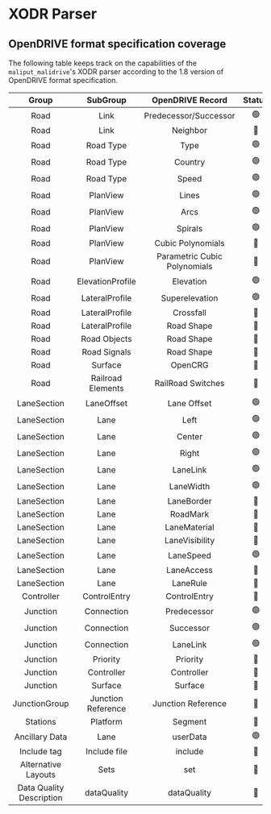 # XODR Parser

## OpenDRIVE format specification coverage

The following table keeps track on the capabilities of the `maliput_malidrive`'s XODR parser according to the 1.8 version of OpenDRIVE format specification.

Group | SubGroup | OpenDRIVE Record | Status
:-:|:-:|:-:|:-:
Road | Link | Predecessor/Successor | :green_circle:
Road | Link | Neighbor | :red_circle:
Road | Road Type | Type | :green_circle:
Road | Road Type | Country | :green_circle:
Road | Road Type | Speed | :green_circle:
Road | PlanView | Lines | :green_circle:
Road | PlanView | Arcs | :green_circle:
Road | PlanView | Spirals | :green_circle:
Road | PlanView | Cubic Polynomials | :red_circle:
Road | PlanView | Parametric Cubic Polynomials | :red_circle:
Road | ElevationProfile | Elevation | :green_circle:
Road | LateralProfile | Superelevation | :green_circle:
Road | LateralProfile | Crossfall | :red_circle:
Road | LateralProfile | Road Shape | :red_circle:
Road | Road Objects | Road Shape | :red_circle:
Road | Road Signals | Road Shape | :red_circle:
Road | Surface | OpenCRG | :red_circle:
Road | Railroad Elements | RailRoad Switches | :red_circle:
LaneSection | LaneOffset | Lane Offset | :green_circle:
LaneSection | Lane | Left | :green_circle:
LaneSection | Lane | Center | :green_circle:
LaneSection | Lane | Right | :green_circle:
LaneSection | Lane | LaneLink | :green_circle:
LaneSection | Lane | LaneWidth | :green_circle:
LaneSection | Lane | LaneBorder | :red_circle:
LaneSection | Lane | RoadMark | :red_circle:
LaneSection | Lane | LaneMaterial | :red_circle:
LaneSection | Lane | LaneVisibility | :red_circle:
LaneSection | Lane | LaneSpeed | :green_circle:
LaneSection | Lane | LaneAccess | :red_circle:
LaneSection | Lane | LaneRule | :red_circle:
Controller | ControlEntry | ControlEntry | :red_circle:
Junction | Connection | Predecessor | :green_circle:
Junction | Connection | Successor | :green_circle:
Junction | Connection | LaneLink | :green_circle:
Junction | Priority | Priority | :red_circle:
Junction | Controller | Controller | :red_circle:
Junction | Surface | Surface | :red_circle:
JunctionGroup | Junction Reference | Junction Reference | :red_circle:
Stations | Platform | Segment | :red_circle:
Ancillary Data | Lane | userData | :green_circle:
Include tag | Include file | include | :red_circle:
Alternative Layouts | Sets | set | :red_circle:
Data Quality Description | dataQuality | dataQuality | :red_circle:
